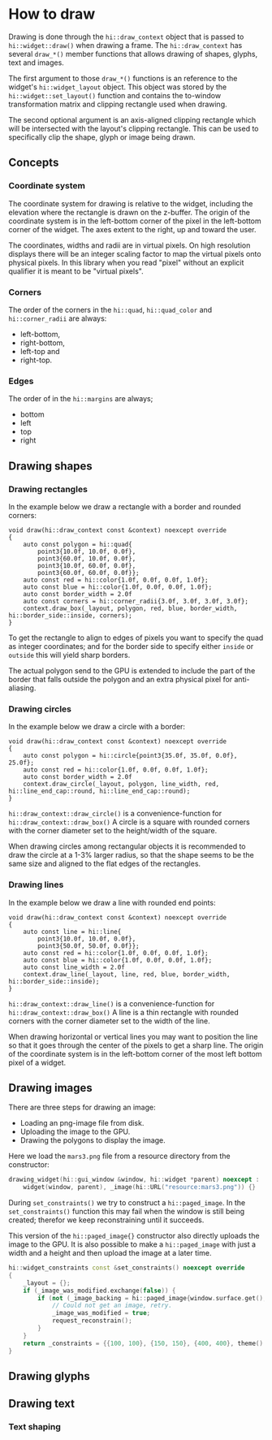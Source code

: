 How to draw
===========

Drawing is done through the `hi::draw_context` object that is passed to
`hi::widget::draw()` when drawing a frame. The `hi::draw_context` has
several `draw_*()` member functions that allows drawing of shapes,
glyphs, text and images.

The first argument to those `draw_*()` functions is an reference to the
widget's `hi::widget_layout` object. This object was stored by the
`hi::widget::set_layout()` function and contains the to-window
transformation matrix and clipping rectangle used when drawing.

The second optional argument is an axis-aligned clipping rectangle
which will be intersected with the layout's clipping rectangle.
This can be used to specifically clip the shape, glyph or image being drawn.

Concepts
--------

### Coordinate system

The coordinate system for drawing is relative to the widget, including the elevation where the rectangle
is drawn on the z-buffer. The origin of the coordinate system is in the left-bottom corner of the pixel
in the left-bottom corner of the widget. The axes extent to the right, up and toward the user. 

The coordinates, widths and radii are in virtual pixels. On high resolution displays
there will be an integer scaling factor to map the virtual pixels onto physical pixels. In this library
when you read "pixel" without an explicit qualifier it is meant to be "virtual pixels".

### Corners

The order of the corners in the `hi::quad`, `hi::quad_color` and `hi::corner_radii` are always:
 - left-bottom,
 - right-bottom,
 - left-top and
 - right-top.

### Edges

The order of in the `hi::margins` are always;
 - bottom
 - left
 - top
 - right

Drawing shapes
--------------

### Drawing rectangles

In the example below we draw a rectangle with a border and rounded corners:

```
void draw(hi::draw_context const &context) noexcept override
{
    auto const polygon = hi::quad{
        point3{10.0f, 10.0f, 0.0f},
        point3{60.0f, 10.0f, 0.0f},
        point3{10.0f, 60.0f, 0.0f},
        point3{60.0f, 60.0f, 0.0f}};
    auto const red = hi::color{1.0f, 0.0f, 0.0f, 1.0f};
    auto const blue = hi::color{1.0f, 0.0f, 0.0f, 1.0f};
    auto const border_width = 2.0f
    auto const corners = hi::corner_radii{3.0f, 3.0f, 3.0f, 3.0f};
    context.draw_box(_layout, polygon, red, blue, border_width, hi::border_side::inside, corners);
}
```

To get the rectangle to align to edges of pixels you want to specify the quad
as integer coordinates; and for the border side to specify either `inside` or `outside`
this will yield sharp borders.

The actual polygon send to the GPU is extended to include the part
of the border that falls outside the polygon and an extra physical pixel
for anti-aliasing.


### Drawing circles

In the example below we draw a circle with a border:

```
void draw(hi::draw_context const &context) noexcept override
{
    auto const polygon = hi::circle{point3{35.0f, 35.0f, 0.0f}, 25.0f};
    auto const red = hi::color{1.0f, 0.0f, 0.0f, 1.0f};
    auto const border_width = 2.0f
    context.draw_circle(_layout, polygon, line_width, red, hi::line_end_cap::round, hi::line_end_cap::round);
}
```

`hi::draw_context::draw_circle()` is a convenience-function for
`hi::draw_context::draw_box()` A circle is a square with rounded corners
with the corner diameter set to the height/width of the square.

When drawing circles among rectangular objects it is recommended to
draw the circle at a 1-3% larger radius, so that the shape seems to
be the same size and aligned to the flat edges of the rectangles. 


### Drawing lines

In the example below we draw a line with rounded end points:

```
void draw(hi::draw_context const &context) noexcept override
{
    auto const line = hi::line{
        point3{10.0f, 10.0f, 0.0f},
        point3{50.0f, 50.0f, 0.0f}};
    auto const red = hi::color{1.0f, 0.0f, 0.0f, 1.0f};
    auto const blue = hi::color{1.0f, 0.0f, 0.0f, 1.0f};
    auto const line_width = 2.0f
    context.draw_line(_layout, line, red, blue, border_width, hi::border_side::inside);
}
```

`hi::draw_context::draw_line()` is a convenience-function for
`hi::draw_context::draw_box()` A line is a thin rectangle with rounded corners
with the corner diameter set to the width of the line.

When drawing horizontal or vertical lines you may want to position the line so
that it goes through the center of the pixels to get a sharp line. The
origin of the coordinate system is in the left-bottom corner of the most left
bottom pixel of a widget.

Drawing images
--------------

There are three steps for drawing an image:
 - Loading an png-image file from disk.
 - Uploading the image to the GPU.
 - Drawing the polygons to display the image.

Here we load the `mars3.png` file from a resource directory from the constructor:

```cpp
drawing_widget(hi::gui_window &window, hi::widget *parent) noexcept :
    widget(window, parent), _image(hi::URL("resource:mars3.png")) {}
```

During `set_constraints()`  we try to construct a `hi::paged_image`. In the
`set_constraints()` function this may fail when the window is still being created;
therefor we keep reconstraining until it succeeds.

This version of the `hi::paged_image{}` constructor also directly uploads the
image to the GPU. It is also possible to make a `hi::paged_image` with just
a width and a height and then upload the image at a later time.


```cpp
hi::widget_constraints const &set_constraints() noexcept override
{
    _layout = {};
    if (_image_was_modified.exchange(false)) {
        if (not (_image_backing = hi::paged_image{window.surface.get(), _image})) {
            // Could not get an image, retry.
            _image_was_modified = true;
            request_reconstrain();
        }
    }
    return _constraints = {{100, 100}, {150, 150}, {400, 400}, theme().margin};
}
```

Drawing glyphs
--------------

Drawing text
------------

### Text shaping
